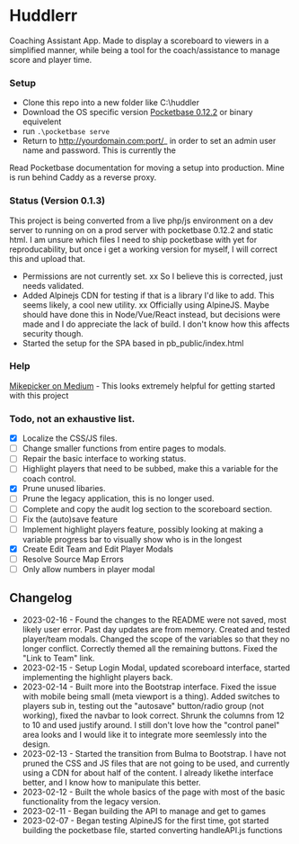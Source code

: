 # Huddlerr
Coaching Assistant App. Made to display a scoreboard to viewers in a simplified manner, while being a tool for the coach/assistance to manage score and player time.

### Setup
- Clone this repo into a new folder like C:\huddler
- Download the OS specific version [Pocketbase 0.12.2]() or binary equivelent
- run `.\pocketbase serve`
- Return to http://yourdomain.com:port/_ in order to set an admin user name and password. This is currently the 

Read Pocketbase documentation for moving a setup into production. Mine is run behind Caddy as a reverse proxy.

### Status (Version 0.1.3)
This project is being converted from a live php/js environment on a dev server to running on on a prod server with pocketbase 0.12.2 and static html. I am unsure which files I need to ship pocketbase with yet for reproducability, but once i get a working version for myself, I will correct this and upload that.

- Permissions are not currently set. xx So I believe this is corrected, just needs validated.
- Added Alpinejs CDN for testing if that is a library I'd like to add. This seems likely, a cool new utility. xx Officially using AlpineJS. Maybe should have done this in Node/Vue/React instead, but decisions were made and I do appreciate the lack of build. I don't know how this affects security though.
- Started the setup for the SPA based in pb_public/index.html

### Help
[Mikepicker on Medium](https://medium.com/@Mikepicker/build-a-multi-user-todo-list-app-with-pocketbase-in-a-single-html-file-8734bfb882fd) - This looks extremely helpful for getting started with this project

### Todo, not an exhaustive list.
- [x] Localize the CSS/JS files.
- [ ] Change smaller functions from entire pages to modals.
- [ ] Repair the basic interface to working status.
- [ ] Highlight players that need to be subbed, make this a variable for the coach control. 
- [x] Prune unused libaries.
- [ ] Prune the legacy application, this is no longer used.
- [ ] Complete and copy the audit log section to the scoreboard section.
- [ ] Fix the (auto)save feature
- [ ] Implement highlight players feature, possibly looking at making a variable progress bar to visually show who is in the longest
- [x] Create Edit Team and Edit Player Modals
- [ ] Resolve Source Map Errors
- [ ] Only allow numbers in player modal

## Changelog
- 2023-02-16 - Found the changes to the README were not saved, most likely user error. Past day updates are from memory. Created and tested player/team modals. Changed the scope of the variables so that they no longer conflict. Correctly themed all the remaining buttons. Fixed the "Link to Team" link.
- 2023-02-15 - Setup Login Modal, updated scoreboard interface, started implementing the highlight players back.
- 2023-02-14 - Built more into the Bootstrap interface. Fixed the issue with mobile being small (meta viewport is a thing). Added switches to players sub in, testing out the "autosave" button/radio group (not working), fixed the navbar to look correct. Shrunk the columns from 12 to 10 and used justify around. I still don't love how the "control panel" area looks and I would like it to integrate more seemlessly into the design.
- 2023-02-13 - Started the transition from Bulma to Bootstrap. I have not pruned the CSS and JS files that are not going to be used, and currently using a CDN for about half of the content. I already likethe interface better, and I know how to manipulate this better.
- 2023-02-12 - Built the whole basics of the page with most of the basic functionality from the legacy version.
- 2023-02-11 - Began building the API to manage and get to games
- 2023-02-07 - Began testing AlpineJS for the first time, got started building the pocketbase file, started converting handleAPI.js functions